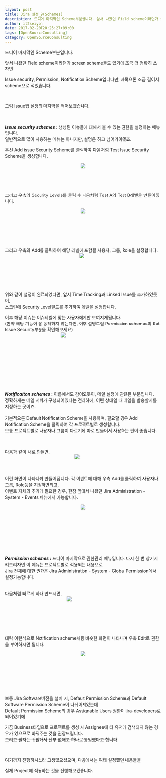 ```yaml
---
layout: post
title: Jira 설정_9(Schemes)
description: 드디어 마지막인 Scheme부분입니다. 앞서 나왔던 Field scheme이라던가 screen scheme들도 있기에 조금 더 정확히 쓰자면 Issue security, Permission, Notification Scheme입니다만, 제목으론 조금 길어서 scheme..
author: it2seiyon
date: 2017-02-20T20:25:27+09:00
tags: [OpenSourceConsulting]
category: OpenSourceConsulting
---
```

<div class="area_view">
 <div class="tt_article_useless_p_margin">
  <p>
   드디어 마지막인 Scheme부분입니다.
  </p>
  <p>
   앞서 나왔던 Field scheme이라던가 screen scheme들도 있기에 조금 더 정확히 쓰자면
  </p>
  <p>
   Issue security, Permission, Notification Scheme입니다만, 제목으론 조금 길어서 scheme으로 적었습니다.
  </p>
  <p>
   <br/>
  </p>
  <p>
   그럼 Issue탭 설정의 마지막을 적어보겠습니다.
  </p>
  <div>
   <span>
    <br/>
   </span>
  </div>
  <div>
   <span>
    <br/>
   </span>
  </div>
  <div>
   <b>
    <i>
     Issue security schemes
    </i>
    :
   </b>
   생성된 이슈들에 대해서 볼 수 있는 권한을 설정하는 메뉴입니다.
  </div>
  <div>
   일반적으로 많이 사용하는 메뉴는 아니지만, 설명은 하고 넘어가야겠죠.
  </div>
  <p>
  </p>
  <div>
   <span>
    우선 Add issue Security Scheme를 클릭하여 다음처럼 Test Issue Security Scheme을 생성합니다.
   </span>
  </div>
  <p style="text-align: center; clear: none; float: none;">
   <span class="imageblock" style="display:inline-block;width:820px;;height:auto;max-width:100%">
    <img src="/assets/images/69/1.png"/>
   </span>
  </p>
  <p>
   <br/>
  </p>
  <p>
   <br/>
  </p>
  <p>
   그리고 우측의 Security Levels를 클릭 후 다음처럼 Test A와 Test B레벨을 만들어줍니다.
  </p>
  <p style="text-align: center; clear: none; float: none;">
   <span class="imageblock" style="display:inline-block;width:820px;;height:auto;max-width:100%">
    <img src="/assets/images/69/2.png"/>
   </span>
  </p>
  <p>
   <br/>
  </p>
  <p>
   <br/>
  </p>
  <p>
   <br/>
  </p>
  <p>
   그리고 우측의 Add를 클릭하여 해당 레벨에 포함될 사용자, 그룹, Role을 설정합니다.
   <span class="imageblock" style="display:inline-block;width:496px;text-align: center;;height:auto;max-width:100%">
    <img src="/assets/images/69/3.png"/>
   </span>
  </p>
  <p>
   <br/>
  </p>
  <p>
   <br/>
  </p>
  <p>
   <br/>
  </p>
  <div>
   <span>
    위와 같이 설정이 완료되었다면, 앞서 Time Tracking과 Linked Issue를 추가하였듯이,
   </span>
  </div>
  <div>
   <span>
    스크린에 Security Level필드를 추가하여 레벨을 설정합니다.
   </span>
  </div>
  <p>
  </p>
  <div>
   <span>
    이후 해당 이슈는 이슈레벨에 맞는 사용자에게만 보여지게됩니다.
   </span>
  </div>
  <div>
   <span>
    (만약 해당 기능이 잘 동작하지 않는다면, 이후 설명드릴 Permission schemes의 Set Issue Security부분을 확인해보세요)
   </span>
   <span class="imageblock" style="display:inline-block;width:376px;text-align: center;;height:auto;max-width:100%">
    <img src="/assets/images/69/4.png"/>
   </span>
  </div>
  <div>
   <br/>
  </div>
  <div>
   <br/>
  </div>
  <p>
   <br/>
  </p>
  <p>
   <br/>
  </p>
  <p>
   <br/>
  </p>
  <p>
   <br/>
  </p>
  <div>
   <b>
    <i>
     Notificaiton schemes
    </i>
    :
   </b>
   이름에서도 감이오듯이, 메일 설정에 관련된 부분입니다.
  </div>
  <div>
   <span>
    정확하게는 메일 서버가 구성되어있다는 전제하에, 어떤 상태일 때 메일을 발송할지를 지정하는 곳이죠.
   </span>
  </div>
  <div>
   <span>
    <br/>
   </span>
  </div>
  <div>
   <span>
    기본적으론 Default Notification Scheme을 사용하며, 필요할 경우 Add Notification Scheme을 클릭하여 각 프로젝트별로 생성합니다.
   </span>
  </div>
  <div>
   <span>
    보통 프로젝트별로 사용자나 그룹이 다르기에
   </span>
   따로 만들어서 사용하는 편이 좋습니다.
  </div>
  <div>
   <br/>
  </div>
  <div>
   <br/>
  </div>
  <p>
  </p>
  <div>
   <span>
    다음과 같이 새로 만들면,
   </span>
  </div>
  <div>
   <span class="imageblock" style="display:inline-block;width:463px;text-align: center;;height:auto;max-width:100%">
    <img src="/assets/images/69/5.png"/>
   </span>
  </div>
  <div>
   <br/>
  </div>
  <div>
   <br/>
  </div>
  <div>
   <br/>
  </div>
  <div>
   이런 화면이 나타나며 만들어집니다. 각 이벤트에 대해 우측 Add를 클릭하여 사용자나 그룹, Role등을 지정하면되고,
  </div>
  <div>
   이벤트 자체의 추가가 필요한 경우, 한참 앞에서 나왔던 Jira Administration - System - Events 메뉴에서 가능합니다.
  </div>
  <div>
   <p style="text-align: center; clear: none; float: none;">
    <span class="imageblock" style="display:inline-block;width:820px;;height:auto;max-width:100%">
     <img src="/assets/images/69/6.png"/>
    </span>
   </p>
   <p>
    <br/>
   </p>
   <br/>
  </div>
  <div>
   <br/>
  </div>
  <div>
   <br/>
  </div>
  <div>
   <br/>
  </div>
  <div>
   <br/>
  </div>
  <div>
   <br/>
  </div>
  <div>
   <b>
    <i>
     Permission schemes
    </i>
    :
   </b>
   드디어 마지막으로 권한관리 메뉴입니다. 다시 한 번 상기시켜드리자면 이 메뉴는 프로젝트별로 적용되는 내용으로
  </div>
  <div>
   Jira 전체에 대한 권한은 Jira Administration - System - Global Permission에서 설정가능합니다.
  </div>
  <div>
   <br/>
  </div>
  <div>
   <br/>
  </div>
  <div>
   다음처럼 빠르게 하나 만드시면,
  </div>
  <div>
   <span class="imageblock" style="display:inline-block;width:413px;text-align: center;;height:auto;max-width:100%">
    <img src="/assets/images/69/7.png"/>
   </span>
  </div>
  <p>
   <br/>
  </p>
  <p>
   <br/>
  </p>
  <p>
   <br/>
  </p>
  <p>
   대략 이런식으로 Notification scheme처럼 비슷한 화면이 나타나며 우측 Edit로 권한을 부여하시면 됩니다.
  </p>
  <p style="text-align: center; clear: none; float: none;">
   <span class="imageblock" style="display:inline-block;width:820px;;height:auto;max-width:100%">
    <img src="/assets/images/69/9.png"/>
   </span>
  </p>
  <p>
   <br/>
  </p>
  <p>
   <br/>
  </p>
  <p>
   <br/>
  </p>
  <div>
   <span>
    <br/>
   </span>
  </div>
  <div>
   보통 Jira Software버전을 설치 시, Default Permission Scheme과 Default Software Permission Scheme이 나뉘어져있는데
  </div>
  <div>
   Default Permission Scheme의 경우 Assignable Users 권한이 jira-developers로 되어있기에
  </div>
  <p>
  </p>
  <div>
   <span>
    가끔 Business타입으로 프로젝트를 생성 시 Assignee에 타 유저가 검색되지 않는 경우가 있으므로 바꿔주는 것을 권장드립니다.
   </span>
  </div>
  <div>
   <span>
    <s>
     그리고 필자는 귀찮아서 전부 없애고 하나로 통일했다고 합니다
    </s>
   </span>
  </div>
  <p>
   <br/>
  </p>
  <p>
   여기까지 진행하시느라 고생많으셨으며, 다음에서는 여태 설정했던 내용들을
  </p>
  <p>
   실제 Project에 적용하는 것을 진행해보겠습니다.
  </p>
  <div class="container_postbtn">
  </div>
  <div style="text-align:left; padding-top:10px;clear:both">
  </div>
 </div>
</div>

